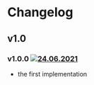 # Changelog
## v1.0
### v1.0.0 [![24.06.2021](https://img.shields.io/date/1624547959)](https://github.com/d8corp/watch-state/tree/v1.0.0)
- the first implementation
